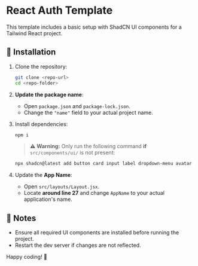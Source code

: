 # React Auth Template

This template includes a basic setup with ShadCN UI components for a Tailwind React project.

## 🚀 Installation

1. Clone the repository:

   ```sh
   git clone <repo-url>
   cd <repo-folder>
   ```

2. **Update the package name**:

   - Open `package.json` and `package-lock.json`.
   - Change the `"name"` field to your actual project name.

3. Install dependencies:

   ```sh
   npm i
   ```

   > **⚠️ Warning:** Only run the following command **if** `src/components/ui/` is not present:

   ```sh
   npx shadcn@latest add button card input label dropdown-menu avatar
   ```

4. Update the **App Name**:
   - Open `src/layouts/Layout.jsx`.
   - Locate **around line 27** and change `AppName` to your actual application's name.

## 📌 Notes

- Ensure all required UI components are installed before running the project.
- Restart the dev server if changes are not reflected.

Happy coding! 🚀
